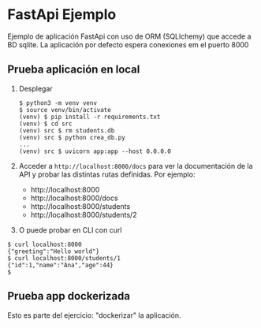 # FastApi Ejemplo

Ejemplo de aplicación FastApi con uso de ORM (SQLlchemy) que accede a BD sqlite.
La aplicación por defecto espera conexiones em el puerto 8000

## Prueba aplicación en local

1. Desplegar
    ```console
    $ python3 -m venv venv
    $ source venv/bin/activate
    (venv) $ pip install -r requirements.txt 
    (venv) $ cd src 
    (venv) src $ rm students.db  
    (venv) src $ python crea_db.py 
    ...
    (venv) src $ uvicorn app:app --host 0.0.0.0
    ``` 
2. Acceder a `http://localhost:8000/docs` para ver la documentación de la API y probar las distintas rutas definidas. Por ejemplo:
   * http://localhost:8000
   * http://localhost:8000/docs
   * http://localhost:8000/students
   * http://localhost:8000/students/2

3. O puede probar en CLI con curl
```
$ curl localhost:8000 
{"greeting":"Hello world"}
$ curl localhost:8000/students/1
{"id":1,"name":"Ana","age":44}
$
```

   
## Prueba app dockerizada

Esto es parte del ejercicio: "dockerizar" la aplicación.





